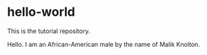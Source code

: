 # hello-world
This is the tutorial repository.

Hello.
I am an African-American male by the name of Malik Knolton.
